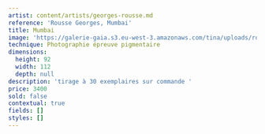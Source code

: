 ```yaml
---
artist: content/artists/georges-rousse.md
reference: 'Rousse Georges, Mumbai'
title: Mumbai
image: 'https://galerie-gaia.s3.eu-west-3.amazonaws.com/tina/uploads/rousse-georges/mumbai.jpg'
technique: Photographie épreuve pigmentaire
dimensions:
  height: 92
  width: 112
  depth: null
description: 'tirage à 30 exemplaires sur commande '
price: 3400
sold: false
contextual: true
fields: []
styles: []
---
```


